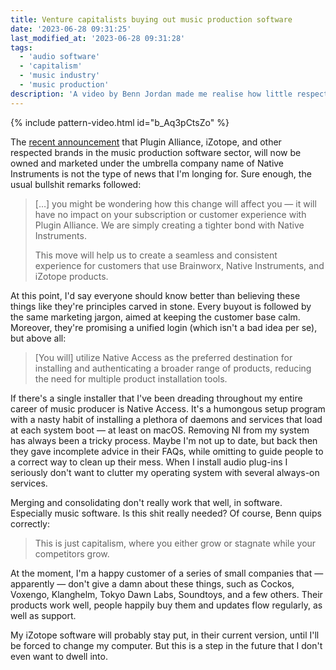 ```yaml
---
title: Venture capitalists buying out music production software
date: '2023-06-28 09:31:25'
last_modified_at: '2023-06-28 09:31:28'
tags:
  - 'audio software'
  - 'capitalism'
  - 'music industry'
  - 'music production'
description: 'A video by Benn Jordan made me realise how little respect I hold for the idea that growth is a given, in this capitalist world I live in.'
---
```

{% include pattern-video.html id="b_Aq3pCtsZo" %}

The [recent announcement](https://www.plugin-alliance.com/en/blog/blogpost/items/plugin-alliance-brainworx-and-izotope-now-native-instruments.html) that Plugin Alliance, iZotope, and other respected brands in the music production software sector, will now be owned and marketed under the umbrella company name of Native Instruments is not the type of news that I'm longing for. Sure enough, the usual bullshit remarks followed:

> [&hellip;] you might be wondering how this change will affect you — it will have no impact on your subscription or customer experience with Plugin Alliance. We are simply creating a tighter bond with Native Instruments.
> 
> This move will help us to create a seamless and consistent experience for customers that use Brainworx, Native Instruments, and iZotope products.

At this point, I'd say everyone should know better than believing these things like they're principles carved in stone. Every buyout is followed by the same marketing jargon, aimed at keeping the customer base calm. Moreover, they're promising a unified login (which isn't a bad idea per se), but above all:

> [You will] utilize Native Access as the preferred destination for installing and authenticating a broader range of products, reducing the need for multiple product installation tools.

If there's a single installer that I've been dreading throughout my entire career of music producer is Native Access. It's a humongous setup program with a nasty habit of installing a plethora of daemons and services that load at each system boot — at least on macOS. Removing NI from my system has always been a tricky process. Maybe I'm not up to date, but back then they gave incomplete advice in their FAQs, while omitting to guide people to a correct way to clean up their mess. When I install audio plug-ins I seriously don't want to clutter my operating system with several always-on services.

Merging and consolidating don't really work that well, in software. Especially music software. Is this shit really needed? Of course, Benn quips correctly:

> This is just capitalism, where you either grow or stagnate while your competitors grow.

At the moment, I'm a happy customer of a series of small companies that — apparently — don't give a damn about these things, such as Cockos, Voxengo, Klanghelm, Tokyo Dawn Labs, Soundtoys, and a few others. Their products work well, people happily buy them and updates flow regularly, as well as support.

My iZotope software will probably stay put, in their current version, until I'll be forced to change my computer. But this is a step in the future that I don't even want to dwell into.